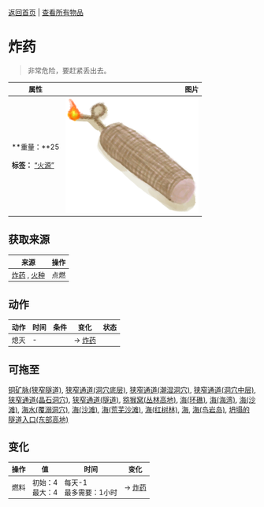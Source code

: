 [返回首页](index.md)   |  [查看所有物品](object.md)
# 炸药  
> 非常危险，要赶紧丢出去。  
  
  属性  |   图片   
 ----  |  ----:   
 **重量：**25<br><br>**标签：**	[“火源”](tag_FireSource.md)  |  ![](Sprite/DynamiteOn.png)   
  
## 获取来源  
来源  |  操作  
----  |  ----  
[炸药](DynamiteOff.md) , [火种](TinderLit.md)  |  点燃  
## 动作  
动作  |  时间  |  条件  |  变化  |  状态  
----  |  ----  |  ----  |  ----  |  ----  
熄灭  |  -  |    |  → [炸药](DynamiteOff.md)<br>  |    
## 可拖至  
[铜矿脉(狭窄隧道)](CopperVein.md), [狭窄通道(洞穴底层)](CrystalChamberEntranceClosed.md), [狭窄通道(潮湿洞穴)](DarkCaveCaveEntranceClosed.md), [狭窄通道(洞穴中层)](DarkChamberCaveEntranceClosed.md), [狭窄通道(晶石洞穴)](FloodedChamberEntranceClosed.md), [狭窄通道(隧道)](HighChamberEntranceClosed.md), [猕猴窝(丛林高地)](MacaqueDenEntrance.md), [海(环礁)](Sea_Atoll.md), [海(海湾)](Sea_Bay.md), [海(沙滩)](Sea_Beach.md), [海水(覆溺洞穴)](Sea_Cave.md), [海(沙滩)](Sea_Cove.md), [海(荒芜沙滩)](Sea_DesolateBeach.md), [海(红树林)](Sea_Mangroves.md), [海](Sea_Raft.md), [海(鸟岩岛)](Sea_Rocks.md), [坍塌的隧道入口(东部高地)](TunnelEntranceClosed.md)  
## 变化  
操作  |  值  |  时间  |  变化  
----  |  ----  |  ----  |  ----  
燃料  |  初始：4<br>最大：4  |  每天-1<br>最多需要：1小时  |  → [炸药](DynamiteOff.md)  
